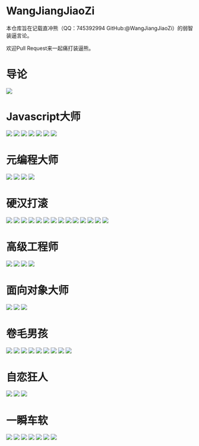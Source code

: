 # WangJiangJiaoZi
本仓库旨在记载直冲熊（QQ：745392994 GitHub:@WangJiangJiaoZi）的弱智装逼言论。

欢迎Pull Request来一起痛打装逼熊。

# 导论
![](image002.png)
# Javascript大师
![](image004.png)
![](image006.png)
![](image008.png)
![](image058.png)
![](image060.png)
![](image014.png)
![](image016.jpg)


# 元编程大师
![](image010.jpg)
![](image012.png)
![](image018.png)
![](image020.png)
# 硬汉打滚
![](image022.png)
![](image024.png)
![](image026.png)
![](image028.png)
![](image030.png)
![](image032.png)
![](image034.png)
![](image036.png)
![](image038.png)
![](image040.png)
![](image042.png)
![](image044.png)
![](image046.png)
![](image048.png)
# 高级工程师
![](image050.png)
![](image052.png)
![](image054.png)
![](image056.png)
# 面向对象大师
![](image062.png)
![](image064.png)
![](image066.png)
# 卷毛男孩
![](image068.png)
![](image070.png)
![](image072.png)
![](image074.png)
![](image076.png)
![](image078.png)
![](image080.png)
![](image082.png)
![](image084.png)
# 自恋狂人
![](image086.png)
![](image088.png)
![](image090.png)
# 一瞬车软
![](image092.png)
![](image094.png)
![](image096.png)
![](image098.png)
![](image100.png)
![](image102.png)
![](image104.png)
